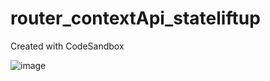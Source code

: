# router_contextApi_stateliftup
Created with CodeSandbox


![image](https://user-images.githubusercontent.com/31655178/227720940-bed92c44-8e57-44e3-8194-8b70026b941e.png)
